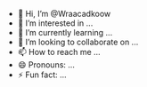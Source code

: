 - 👋 Hi, I’m @Wraacadkoow
- 👀 I’m interested in ...
- 🌱 I’m currently learning ...
- 💞️ I’m looking to collaborate on ...
- 📫 How to reach me ...
- 😄 Pronouns: ...
- ⚡ Fun fact: ...

<!---
Wraacadkoow/Wraacadkoow is a ✨ special ✨ repository because its `README.md` (this file) appears on your GitHub profile.
You can click the Preview link to take a look at your changes.
--->
